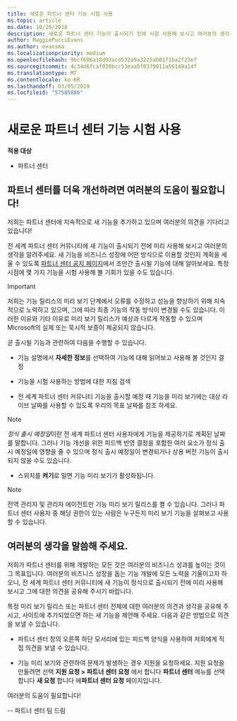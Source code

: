 ```yaml
---
title: 새로운 파트너 센터 기능 시험 사용
ms.topic: article
ms.date: 10/29/2018
description: 새로운 파트너 센터 기능이 출시되기 전에 시험 사용해 보시고 여러분의 생각을 알려주세요. 파트너 센터를 더욱 개선하려면 여러분의 도움이 필요합니다!
author: MaggiePucciEvans
ms.author: evansma
ms.localizationpriority: medium
ms.openlocfilehash: 9bcf606a18d93acd532a9a3225ab01f1ba2f23ef
ms.sourcegitcommit: 4c34d6fcaf020bcc53eaa5f0379011a56149a14f
ms.translationtype: MT
ms.contentlocale: ko-KR
ms.lasthandoff: 03/05/2019
ms.locfileid: "57585886"
---
```

# <a name="test-drive-new-partner-center-features"></a>새로운 파트너 센터 기능 시험 사용

**적용 대상**

- 파트너 센터

## <a name="help-shape-the-future-of-partner-center"></a>파트너 센터를 더욱 개선하려면 여러분의 도움이 필요합니다!

저희는 파트너 센터에 지속적으로 새 기능을 추가하고 있으며 여러분의 의견을 기다리고 있습니다! 

전 세계 파트너 센터 커뮤니티에 새 기능이 출시되기 전에 미리 사용해 보시고 여러분의 생각을 알려주세요. 새 기능을 비즈니스 성장에 어떤 방식으로 이용할 것인지 계획을 세울 수 있도록 [파트너 센터 공지 페이지](https://partnercenter.microsoft.com/pcv/announcements)에서 조만간 출시될 기능에 대해 알아보세요. 특정 시점에 몇 가지 기능을 시험 사용해 볼 기회가 있을 수도 있습니다.

> [!IMPORTANT]  
> 저희는 기능 릴리스의 미리 보기 단계에서 오류를 수정하고 성능을 향상하기 위해 지속적으로 노력하고 있으며, 그에 따라 최종 기능의 작동 방식이 변경될 수도 있습니다. 이러한 이유와 기타 이유로 미리 보기 릴리스가 예상과 다르게 작동할 수 있으며 Microsoft의 실제 또는 묵시적 보증이 제공되지 않습니다.

곧 출시될 기능과 관련하여 다음을 수행할 수 있습니다.

- 기능 설명에서 **자세한 정보**를 선택하여 기능에 대해 읽어보고 사용해 볼 것인지 결정 

- 기능을 시험 사용하는 방법에 대한 지침 검색

- 전 세계 파트너 센터 커뮤니티 기능을 출시할 예정 때 기능을 미리 보기에는 대상 라이브 날짜를 사용할 수 있도록 우리의 목표 날짜를 참조 하세요.

> [!NOTE]  
>  *정식 출시 예정일*이란 전 세계 파트너 센터 사용자에게 기능을 제공하기로 계획된 날짜를 말합니다. 그러나 기능 개선을 위한 피드백 반영 결정을 포함한 여러 요소가 정식 출시 예정일에 영향을 줄 수 있으며 정식 출시 예정일이 변경되거나 상용 버전 기능이 출시되지 않을 수도 있습니다.  

- 스위치를 **켜기**로 밀면 기능 미리 보기가 활성화됩니다.

> [!NOTE]  
>  전역 관리자 및 관리자 에이전트만 기능 미리 보기 릴리스를 켤 수 있습니다. 그러나 파트너 센터 사용자 중 해당 권한이 있는 사람은 누구든지 미리 보기 기능을 살펴보고 사용할 수 있습니다.
 
## <a name="tell-us-what-you-think"></a>여러분의 생각을 말씀해 주세요.

저희가 파트너 센터를 위해 개발하는 모든 것은 여러분의 비즈니스 성과를 높이는 것이 그 목표입니다. 여러분의 비즈니스 성장을 돕는 기능 개발에 모든 노력을 기울이고자 하오니, 전 세계 파트너 센터 커뮤니티에 새 기능이 정식으로 출시되기 전에 미리 사용해 보시고 그에 대한 의견을 공유해 주시기 바랍니다. 

특정 미리 보기 릴리스 또는 파트너 센터 전체에 대한 여러분의 의견과 생각을 공유해 주시고, 사이트에 추가되었으면 하는 새 기능을 제안해 주세요. 다음과 같은 방법으로 의견을 보낼 수 있습니다.  

-   파트너 센터 창의 오른쪽 하단 모서리에 있는 피드백 양식을 사용하여 저희에게 직접 의견을 보낼 수 있습니다. 

-   기능 미리 보기와 관련하여 문제가 발생하는 경우 지원을 요청하세요. 지원 요청을 만들려면 선택 **지원 요청 > 파트너 센터 요청** 에서 합니다 **파트너 센터** 메뉴를 선택 합니다 **새 요청** 합니다 에**파트너 센터 요청** 페이지입니다.

여러분의 도움이 필요합니다!

-- 파트너 센터 팀 드림

